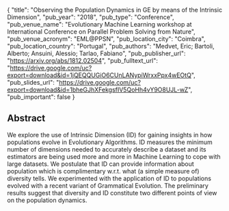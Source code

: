 {
  "title": "Observing the Population Dynamics in GE by means of the Intrinsic Dimension",
  "pub_year": "2018",
  "pub_type": "Conference",
  "pub_venue_name": "Evolutionary Machine Learning workshop at International Conference on Parallel Problem Solving from Nature",
  "pub_venue_acronym": "EML@PPSN",
  "pub_location_city": "Coimbra",
  "pub_location_country": "Portugal",
  "pub_authors": "Medvet, Eric; Bartoli, Alberto; Ansuini, Alessio; Tarlao, Fabiano",
  "pub_publisher_url": "https://arxiv.org/abs/1812.02504",
  "pub_fulltext_url": "https://drive.google.com/uc?export=download&id=1jQEQQUGiO6CUnLANypiWrxxPpx4wEOtQ",
  "pub_slides_url": "https://drive.google.com/uc?export=download&id=1bheGJhXFekgsfIV5QoHh4vY9O8UJL-wZ",
  "pub_important": false
}

## Abstract
We explore the use of Intrinsic Dimension (ID) for gaining insights in how populations evolve in Evolutionary Algorithms. ID measures the minimum number of dimensions needed to accurately describe a dataset and its estimators are being used more and more in Machine Learning to cope with large datasets. We postulate that ID can provide information about population which is complimentary w.r.t. what (a simple measure of) diversity tells. We experimented with the application of ID to populations evolved with a recent variant of Grammatical Evolution. The preliminary results suggest that diversity and ID constitute two different points of view on the population dynamics.
